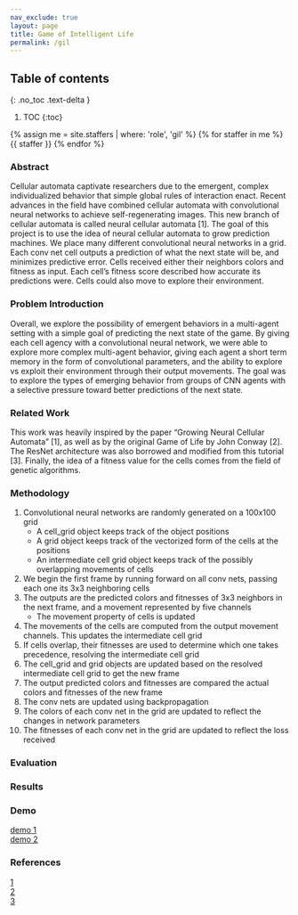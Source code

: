 ```yaml
---
nav_exclude: true
layout: page
title: Game of Intelligent Life
permalink: /gil
---
```

## Table of contents
{: .no_toc .text-delta }
1. TOC
{:toc}

{% assign me = site.staffers | where: 'role', 'gil' %}
{% for staffer in me %}
{{ staffer }}
{% endfor %}


### Abstract
Cellular automata captivate researchers due to the emergent, complex individualized behavior that simple global rules of interaction enact. Recent advances in the field have combined cellular automata with convolutional neural networks to achieve self-regenerating images. This new branch of cellular automata is called neural cellular automata [1]. The goal of this project is to use the idea of neural cellular automata to grow prediction machines. We place many different convolutional neural networks in a grid. Each conv net cell outputs a prediction of what the next state will be, and minimizes predictive error. Cells received either their neighbors colors and fitness as input. Each cell’s fitness score described how accurate its predictions were. Cells could also move to explore their environment.  

### Problem Introduction
Overall, we explore the possibility of emergent behaviors in a multi-agent setting with a simple goal of predicting the next state of the game. By giving each cell agency with a convolutional neural network, we were able to explore more complex multi-agent behavior, giving each agent a short term memory in the form of convolutional parameters, and the ability to explore vs exploit their environment through their output movements. The goal was to explore the types of emerging behavior from groups of CNN agents with a selective pressure toward better predictions of the next state.  

### Related Work
This work was heavily inspired by the paper “Growing Neural Cellular Automata” [1], as well as by the original Game of Life by John Conway [2]. The ResNet architecture was also borrowed and modified from this tutorial [3]. Finally, the idea of a fitness value for the cells comes from the field of genetic algorithms.  

### Methodology
1. Convolutional neural networks are randomly generated on a 100x100 grid 
   - A cell_grid object keeps track of the object positions 
   - A grid object keeps track of the vectorized form of the cells at the positions 
   - An intermediate cell grid object keeps track of the possibly overlapping movements of cells
2. We begin the first frame by running forward on all conv nets, passing each one its 3x3 neighboring cells
3. The outputs are the predicted colors and fitnesses of 3x3 neighbors in the next frame, and a movement represented by five channels
   - The movement property of cells is updated
4. The movements of the cells are computed from the output movement channels. This updates the intermediate cell grid
5. If cells overlap, their fitnesses are used to determine which one takes precedence, resolving the intermediate cell grid
6. The cell_grid and grid objects are updated based on the resolved intermediate cell grid to get the new frame
7. The output predicted colors and fitnesses are compared the actual colors and fitnesses of the new frame
8. The conv nets are updated using backpropagation
9. The colors of each conv net in the grid are updated to reflect the changes in network parameters
10. The fitnesses of each conv net in the grid are updated to reflect the loss received

### Evaluation

### Results

### Demo
[demo 1](https://media.giphy.com/media/uBRo7nvkLVbWA1Ohc3/giphy.gif)  
[demo 2](https://media.giphy.com/media/7ezz5x4QCypeJ29c6c/giphy.gif)

### References

[1](https://distill.pub/2020/growing-ca/)  
[2](https://en.wikipedia.org/wiki/Conway%27s_Game_of_Life)  
[3](https://blog.paperspace.com/writing-resnet-from-scratch-in-pytorch/)  


